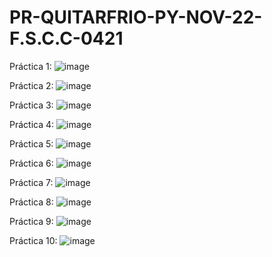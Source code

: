 # PR-QUITARFRIO-PY-NOV-22-F.S.C.C-0421

Práctica 1:
![image](https://github.com/user-attachments/assets/8f7038d8-1eba-4ef6-965d-cf8f2765d7b8)

Práctica 2:
![image](https://github.com/user-attachments/assets/901c2d35-1401-453a-9e81-8bec7e92a551)

Práctica 3:
![image](https://github.com/user-attachments/assets/003654e8-b335-4223-b127-31d1329f6b08)

Práctica 4:
![image](https://github.com/user-attachments/assets/3364aad7-b9dc-4b11-adca-d4433661bb3b)

Práctica 5:
![image](https://github.com/user-attachments/assets/94504a30-69f9-4bea-8d58-4d3c4a9bb0d5)

Práctica 6:
![image](https://github.com/user-attachments/assets/4446c91f-04eb-44d6-9d6b-95bc72967614)

Práctica 7:
![image](https://github.com/user-attachments/assets/514689a4-69a2-4f1f-b142-272da9e07a92)

Práctica 8:
![image](https://github.com/user-attachments/assets/a8641bdf-8790-40dd-b23f-e7475804408c)

Práctica 9:
![image](https://github.com/user-attachments/assets/ad6706a0-6b8f-4f0c-88ca-6fcdd96700af)

Práctica 10:
![image](https://github.com/user-attachments/assets/16e777cd-de80-426e-a724-af4c41eca9b3)
